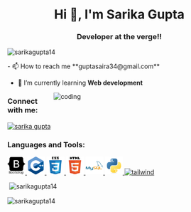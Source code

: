<h1 align="center">Hi 👋, I'm Sarika Gupta</h1>
<h3 align="center">Developer at the verge!!</h3>



<p align="left"> <img src="https://komarev.com/ghpvc/?username=sarikagupta14&label=Profile%20views&color=0e75b6&style=flat" alt="sarikagupta14" /> </p>
- 📫 How to reach me **guptasaira34@gmail.com**



- 🌱 I’m currently learning **Web development**<br>

 <img align="right" alt="coding" width="400px" src="https://cdnb.artstation.com/p/assets/images/images/028/991/999/original/anna-havrylyukh-.gif?1596125112">
<h3 align="left">Connect with me:</h3>
<p align="left">
<a href="https://www.linkedin.com/in/sarika-gupta14" target="blank"><img align="center" src="https://raw.githubusercontent.com/rahuldkjain/github-profile-readme-generator/master/src/images/icons/Social/linked-in-alt.svg" alt="sarika gupta" height="30" width="40" /></a>
</p>


<h3 align="left">Languages and Tools:</h3>
<p align="left"> <a href="https://getbootstrap.com" target="_blank" rel="noreferrer"> <img src="https://raw.githubusercontent.com/devicons/devicon/master/icons/bootstrap/bootstrap-plain-wordmark.svg" alt="bootstrap" width="40" height="40"/> </a> <a href="https://www.w3schools.com/cpp/" target="_blank" rel="noreferrer"> <img src="https://raw.githubusercontent.com/devicons/devicon/master/icons/cplusplus/cplusplus-original.svg" alt="cplusplus" width="40" height="40"/> </a> <a href="https://www.w3schools.com/css/" target="_blank" rel="noreferrer"> <img src="https://raw.githubusercontent.com/devicons/devicon/master/icons/css3/css3-original-wordmark.svg" alt="css3" width="40" height="40"/> </a> <a href="https://www.w3.org/html/" target="_blank" rel="noreferrer"> <img src="https://raw.githubusercontent.com/devicons/devicon/master/icons/html5/html5-original-wordmark.svg" alt="html5" width="40" height="40"/> </a> <a href="https://www.mysql.com/" target="_blank" rel="noreferrer"> <img src="https://raw.githubusercontent.com/devicons/devicon/master/icons/mysql/mysql-original-wordmark.svg" alt="mysql" width="40" height="40"/> </a> <a href="https://www.python.org" target="_blank" rel="noreferrer"> <img src="https://raw.githubusercontent.com/devicons/devicon/master/icons/python/python-original.svg" alt="python" width="40" height="40"/> </a> <a href="https://tailwindcss.com/" target="_blank" rel="noreferrer"> <img src="https://www.vectorlogo.zone/logos/tailwindcss/tailwindcss-icon.svg" alt="tailwind" width="40" height="40"/> </a> </p>

<p>&nbsp;<img align="center" src="https://github-readme-stats.vercel.app/api?username=sarikagupta14&show_icons=true&locale=en" alt="sarikagupta14" /></p>

<p><img align="center" src="https://github-readme-streak-stats.herokuapp.com/?user=sarikagupta14&" alt="sarikagupta14" /></p>



